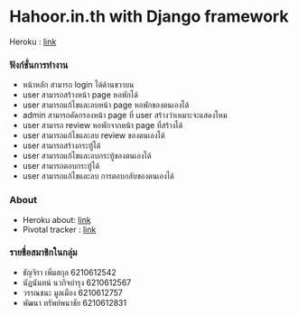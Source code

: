 # Hahoor.in.th with Django framework

Heroku : [link](https://hahoor.herokuapp.com)
### ฟังก์ชั่นการทำงาน
- หน้าหลัก สามารถ login ได้ด้านขวาบน
- user สามารถสร้างหน้า page หอพักได้
- user สามารถแก้ไขและลบหน้า page หอพักของตนเองได้
- admin สามารถคัดกรองหน้า page ที่ user สร้างว่าเหมาะจะแสดงไหม
- user สามารถ review หอพักจากหน้า page ที่สร้างได้
- user สามารถแก้ไขและลบ review ของตนเองได้
- user สามารถสร้างกระทู้ได้
- user สามารถแก้ไขและลบกระทู้ของตนเองได้
- user สามารถตอบกระทู้ได้
- user สามารถแก้ไขและลบ การตอบกลับของตนเองได้

### About
- Heroku about: [link](https://hahoor.herokuapp.com/about)
- Pivotal tracker : [link](https://www.pivotaltracker.com/n/projects/2534998)

### รายชื่อสมาชิกในกลุ่ม
- ธัญจิรา เพิ่มสกุล 6210612542
- นัฏนันทน์ นวกิจบำรุง 6210612567
- วรรณชนะ มูลเมือง 6210612757
- พัฒนา ทรัพย์พนาชัย 6210612831
